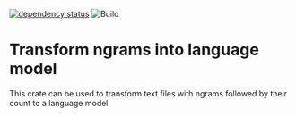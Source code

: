 [![dependency status](https://deps.rs/repo/github/grelltrier/ngrams_to_language_model/status.svg)](https://deps.rs/repo/github/grelltrier/ngrams_to_language_model)
![Build](https://github.com/grelltrier/ngrams_to_language_model/workflows/Build/badge.svg)

# Transform ngrams into language model

This crate can be used to transform text files with ngrams followed by their count to a language model
